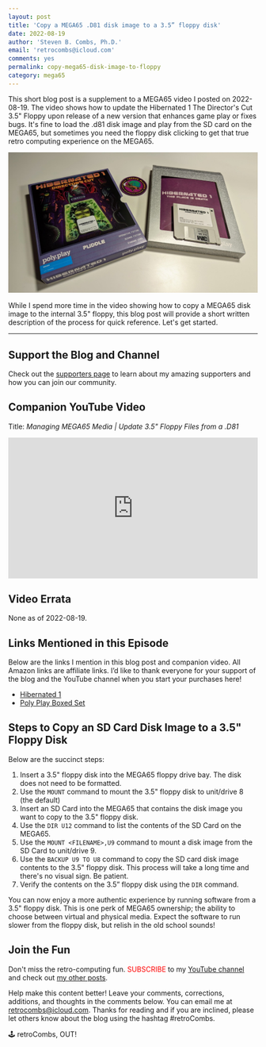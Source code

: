 ```yaml
---
layout: post
title: 'Copy a MEGA65 .D81 disk image to a 3.5” floppy disk'
date: 2022-08-19
author: 'Steven B. Combs, Ph.D.'
email: 'retrocombs@icloud.com'
comments: yes
permalink: copy-mega65-disk-image-to-floppy
category: mega65
---
```


This short blog post is a supplement to a MEGA65 video I posted on 2022-08-19. The video shows how to update the Hibernated 1 The Director's Cut 3.5" Floppy upon release of a new version that enhances game play or fixes bugs. It's fine to load the .d81 disk image and play from the SD card on the MEGA65, but sometimes you need the floppy disk clicking to get that true retro computing experience on the MEGA65.

![Hibernated SD card and floppy](/images/mega65/sd-card-to-floppy.jpg)

While I spend more time in the video showing how to copy a MEGA65 disk image to the internal 3.5" floppy, this blog post will provide a short written description of the process for quick reference. Let's get started.

----

## Support the Blog and Channel

Check out the [supporters page](/supporters) to learn about my amazing supporters and how you can join our community.

## Companion YouTube Video

Title: _‌Managing MEGA65 Media \| Update 3.5" Floppy Files from a .D81_

<div style="position:relative;padding-top:56.25%;"><p><iframe src="https://www.youtube.com/embed/ATUwOYtJA2Q" frameborder="0" allowfullscreen="true" mozallowfullscreen="true" webkitallowfullscreen="true" style="position:absolute;top:0;left:0;width:100%;height:100%;"></iframe></p></div>

## Video Errata

None as of 2022-08-19.

## Links Mentioned in this Episode

Below are the links I mention in this blog post and companion video. All Amazon links are affiliate links. I’d like to thank everyone for your support of the blog and the YouTube channel when you start your purchases here!

- [Hibernated 1](https://8bitgames.itch.io/hibernated1)
- [Poly Play Boxed Set](https://www.polyplay.xyz/Hibernated-1-Directors-Cut-MEGA65_1)

## Steps to Copy an SD Card Disk Image to a 3.5" Floppy Disk

Below are the succinct steps:

1. Insert a 3.5" floppy disk into the MEGA65 floppy drive bay. The disk does not need to be formatted.
2. Use the `MOUNT` command to mount the 3.5" floppy disk to unit/drive 8 (the default)
2. Insert an SD Card into the MEGA65 that contains the disk image you want to copy to the 3.5" floppy disk.
2. Use the `DIR U12` command to list the contents of the SD Card on the MEGA65.
3. Use the `MOUNT <FILENAME>,U9` command to mount a disk image from the SD Card to unit/drive 9.
4. Use the `BACKUP U9 TO U8` command to copy the SD card disk image contents to the 3.5" floppy disk. This process will take a long time and there's no visual sign. Be patient.
5. Verify the contents on the 3.5” floppy disk using the `DIR` command.

You can now enjoy a more authentic experience by running software from a 3.5" floppy disk. This is one perk of MEGA65 ownership; the ability to choose between virtual and physical media. Expect the software to run slower from the floppy disk, but relish in the old school sounds!

## Join the Fun

Don't miss the retro-computing fun. <font color="red">SUBSCRIBE</font> to my [YouTube channel](https://www.youtube.com/stevencombs) and check out [my other posts]().

Help make this content better! Leave your comments, corrections, additions, and thoughts in the comments below. You can email me at [retrocombs@icloud.com](mailto:retrocombs@icloud.com). Thanks for reading and if you are inclined, please let others know about the blog using the hashtag #retroCombs.

🕹️ retroCombs, OUT!